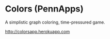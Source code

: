 Colors (PennApps)
======

A simplistic graph coloring, time-pressured game.

http://colorsapp.herokuapp.com
